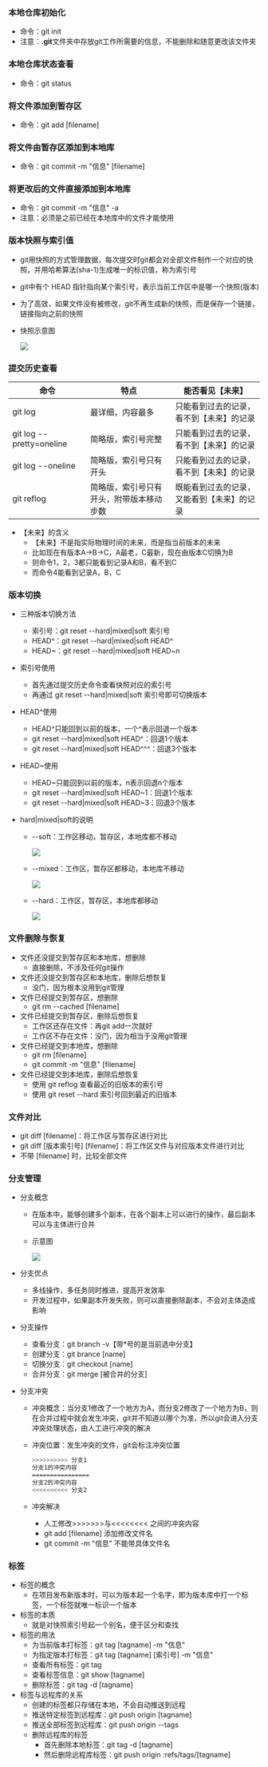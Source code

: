 ### 本地仓库初始化

* 命令：git init
* 注意：**.git**文件夹中存放git工作所需要的信息，不能删除和随意更改该文件夹



### 本地仓库状态查看

* 命令：git status



### 将文件添加到暂存区

* 命令：git add [filename]



### 将文件由暂存区添加到本地库

* 命令：git commit -m "信息" [filename]



### 将更改后的文件直接添加到本地库

* 命令：git commit -m "信息" -a
* 注意：必须是之前已经在本地库中的文件才能使用



### 版本快照与索引值

- git用快照的方式管理数据，每次提交时git都会对全部文件制作一个对应的快照，并用哈希算法(sha-1)生成唯一的标识值，称为索引号

- git中有个 HEAD 指针指向某个索引号，表示当前工作区中是哪一个快照(版本)

- 为了高效，如果文件没有被修改，git不再生成新的快照，而是保存一个链接，链接指向之前的快照

- 快照示意图

  ![](https://github.com/liztori/learning-git/blob/master/03.git%E6%A0%B8%E5%BF%83%E6%93%8D%E4%BD%9C/images/%E7%89%88%E6%9C%AC%E5%BF%AB%E7%85%A7.PNG)



### 提交历史查看

| 命令                     | 特点                                     | 能否看见【未来】                           |
| ------------------------ | ---------------------------------------- | ------------------------------------------ |
| git log                  | 最详细，内容最多                         | 只能看到过去的记录，看不到【未来】的记录   |
| git log --pretty=oneline | 简略版，索引号完整                       | 只能看到过去的记录，看不到【未来】的记录   |
| git log --oneline        | 简略版，索引号只有开头                   | 只能看到过去的记录，看不到【未来】的记录   |
| git reflog               | 简略版，索引号只有开头，附带版本移动步数 | 既能看到过去的记录，又能看到【未来】的记录 |

- 【未来】的含义
  - 【未来】不是指实际物理时间的未来，而是指当前版本的未来
  - 比如现在有版本A->B->C，A最老，C最新，现在由版本C切换为B
  - 则命令1，2，3都只能看到记录A和B，看不到C
  - 而命令4能看到记录A，B，C



### 版本切换

- 三种版本切换方法

  - 索引号：git reset --hard|mixed|soft 索引号
  - HEAD^：git reset --hard|mixed|soft HEAD^
  - HEAD~：git reset --hard|mixed|soft HEAD~n

- 索引号使用

  - 首先通过提交历史命令查看快照对应的索引号
  - 再通过 git reset --hard|mixed|soft 索引号即可切换版本

- HEAD^使用

  - HEAD^只能回到以前的版本，一个^表示回退一个版本
  - git reset --hard|mixed|soft HEAD^：回退1个版本
  - git reset --hard|mixed|soft HEAD^^^：回退3个版本 

- HEAD~使用

  - HEAD~只能回到以前的版本，n表示回退n个版本
  - git reset --hard|mixed|soft HEAD~1：回退1个版本
  - git reset --hard|mixed|soft HEAD~3：回退3个版本

- hard|mixed|soft的说明

  - --soft：工作区移动，暂存区，本地库都不移动

    ![](https://github.com/liztori/learning-git/blob/master/03.git%E6%A0%B8%E5%BF%83%E6%93%8D%E4%BD%9C/images/soft%E6%A8%A1%E5%BC%8F.PNG)

  - --mixed：工作区，暂存区都移动，本地库不移动

    ![](https://github.com/liztori/learning-git/blob/master/03.git%E6%A0%B8%E5%BF%83%E6%93%8D%E4%BD%9C/images/mixed%E6%A8%A1%E5%BC%8F.PNG)

  - --hard：工作区，暂存区，本地库都移动

    ![](https://github.com/liztori/learning-git/blob/master/03.git%E6%A0%B8%E5%BF%83%E6%93%8D%E4%BD%9C/images/hard%E6%A8%A1%E5%BC%8F.PNG)



### 文件删除与恢复

- 文件还没提交到暂存区和本地库，想删除
  - 直接删除，不涉及任何git操作
- 文件还没提交到暂存区和本地库，删除后想恢复
  - 没门，因为根本没用到git管理
- 文件已经提交到暂存区，想删除
  - git rm --cached [filename]
- 文件已经提交到暂存区，删除后想恢复
  - 工作区还存在文件：再git add一次就好
  - 工作区不存在文件：没门，因为相当于没用git管理
- 文件已经提交到本地库，想删除
  - git rm [filename]
  - git commit -m "信息" [filename]
- 文件已经提交到本地库，删除后想恢复
  - 使用 git reflog 查看最近的旧版本的索引号
  - 使用 git reset --hard 索引号回到最近的旧版本



### 文件对比

- git diff [filename]：将工作区与暂存区进行对比
- git diff \[版本索引号]  [filename]：将工作区文件与对应版本文件进行对比
- 不带 [filename] 时，比较全部文件



### 分支管理

* 分支概念

  * 在版本中，能够创建多个副本，在各个副本上可以进行的操作，最后副本可以与主体进行合并

  * 示意图

    ![](https://github.com/liztori/learning-git/blob/master/03.git%E6%A0%B8%E5%BF%83%E6%93%8D%E4%BD%9C/images/%E5%88%86%E6%94%AF%E7%A4%BA%E6%84%8F%E5%9B%BE.PNG)

* 分支优点

  * 多线操作，多任务同时推进，提高开发效率
  * 开发过程中，如果副本开发失败，则可以直接删除副本，不会对主体造成影响

* 分支操作

  * 查看分支：git branch -v【带*号的是当前选中分支】
  * 创建分支：git brance [name]
  * 切换分支：git checkout [name]
  * 合并分支：git merge [被合并的分支]

* 分支冲突

  * 冲突概念：当分支1修改了一个地方为A，而分支2修改了一个地方为B，则在合并过程中就会发生冲突，git并不知道以哪个为准，所以git会进入分支冲突处理状态，由人工进行冲突的解决

  * 冲突位置：发生冲突的文件，git会标注冲突位置

    ```bash
    >>>>>>>>>> 分支1
    分支1的冲突内容
    ================
    分支2的冲突内容
    <<<<<<<<<< 分支2
    ```

  * 冲突解决

    * 人工修改\>>>>>>>与<<<<<<<< 之间的冲突内容
    * git add [filename] 添加修改文件名
    * git commit -m "信息"   不能带具体文件名



### 标签

* 标签的概念
  * 在项目发布新版本时，可以为版本起一个名字，即为版本库中打一个标签，一个标签就唯一标识一个版本 
* 标签的本质
  * 就是对快照索引号起一个别名，便于区分和查找
* 标签的用法
  * 为当前版本打标签：git tag [tagname] -m "信息"
  * 为指定版本打标签：git tag \[tagname] [索引号] -m "信息"
  * 查看所有标签：git tag
  * 查看标签信息：git show [tagname]
  * 删除标签：git tag -d [tagname]
* 标签与远程库的关系
  * 创建的标签都只存储在本地，不会自动推送到远程 
  * 推送特定标签到远程库：git push origin [tagname]
  * 推送全部标签到远程库：git push origin --tags
  * 删除远程库的标签
    * 首先删除本地标签：git tag -d [tagname]
    * 然后删除远程库标签：git push origin :refs/tags/[tagname]



